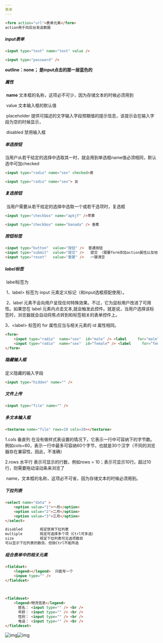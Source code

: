 ```yaml
---
表单
---
```


```html
<form action="url">表单元素</form>
action用于向后台发送数据    
```

##### input表单

```html
<input type="text" name="text" value />

<input type="password" />
```

**outline：none；  是input点击的那一层蓝色的**

##### 属性

​        **name** 文本框的名称，这项必不可少，因为存储文本的时候必须用到

​        value 文本输入框的默认值

​        placeholder 提供可描述的文字输入字段预期值的提示信息，该提示会在输入字段为空的时候显示，

​        disabled  禁用输入框

##### 单选按钮

​    当用户从若干给定的选择中选取其一时，就会用到单选框name值必须相同，默认选中可加checked

```html
<input type="radio" name="sex" checked>男

<input type="radio" name="sex"> 女
```

##### 复选按钮

​    当用户需要从若干给定的选择中选取一个或若干选项时，复选框

```html
<input type="checkbox" name="apkjf" />苹果

<input type="checkbox" name="banada" /> 香蕉
```

##### 按钮标签

```html
<input type="button"  value="按钮" />  普通按钮
<input type="submit"  value="提交" />   提交 （需要form添加action属性以及地址）
<input type="reset"   value="重置" />   一键清空
```

##### label标签

​    label标签为

​        1、label> 标签为 input 元素定义标记（和input选框搭配使用）。

​        2、label 元素不会向用户呈现任何特殊效果。不过，它为鼠标用户改进了可用性。如果您在 label 元素内点击文本,就会触发此控件。就是说，当用户选择该标签时，浏览器就会自动将焦点转到和标签相关的表单控件上。

3、\<label> 标签的 for 属性应当与相关元素的 id 属性相同。

```html
<form>
    <input type="radio"  name="sex"  id="male" /> <label     for="male">Male </label>
    <input type="radio"  name="sex"  id=“female" /> <label     for=”female”>Female </label>
</form>
```

##### 隐藏输入框

定义隐藏的输入字段

```html
<input type="hidden" name="" />        
```

##### 文件上传

```html
<input type="file" name="" />
```

##### 多文本输入框

```html
<textarea name="file" rows=10 cols=20></textarea>
```

1.cols 垂直列    在没有做样式表设置的情况下，它表示一行中可容纳下的字节数。例如cols=60，表示一行中最多可容纳60个字节，也就是30个汉字（不同的浏览器存在兼容性，因此，不准确）

2.rows 水平行 表示可显示的行数，例如rows = 10；表示可显示10行。超过10行，则需要拖动滚动条来浏览了

​    name，文本框的名称，这项必不可省，因为存储文本的时候必须用到。

##### 下拉列表

```html
<select name="data" >
    <option value="1">一月</option>
    <option value="2">二月</option>
    <option value="3">三月</option>
</select>

disabled        规定禁用下拉列表
multiple        规定可选择多个项（Ctrl可多选）
size            规定下拉列表可见选项数目
可以显示下拉列表的数目，但按Ctrl不能所选
```

##### 组合表单中的相关元素

```html
<fieldset>
    <legend></legend>  只能写一个
    <inpue type="" />
</fieldset>
```

​        

```html
<fieldeset>
    <legend>物流信息</legend>
      姓名： <input type="" /> <br />
      年龄： <input type="" /> <br />
      性别： <input type="" /> <br />
      电话： <input type="" /> <br />
</fieldeset>
```

![img](file:///C:\Users\PALION15\AppData\Local\Temp\ksohtml\wps3861.tmp.jpg)![img](file:///C:\Users\PALION15\AppData\Local\Temp\ksohtml\wps3862.tmp.jpg) 